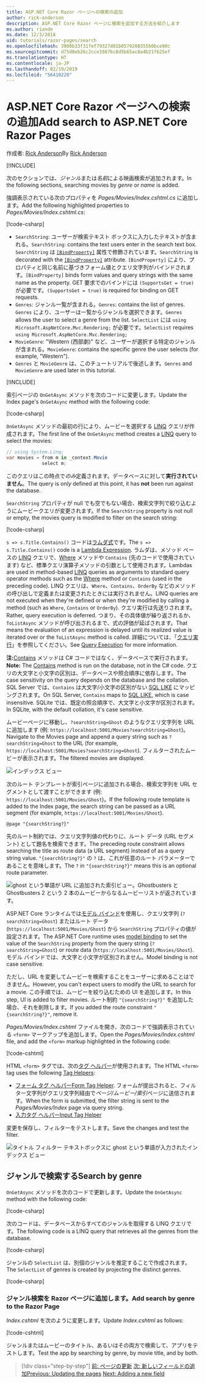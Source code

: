 ```yaml
---
title: ASP.NET Core Razor ページへの検索の追加
author: rick-anderson
description: ASP.NET Core Razor ページに検索を追加する方法を紹介します
ms.author: riande
ms.date: 12/3/2018
uid: tutorials/razor-pages/search
ms.openlocfilehash: 3900b33f31fef79327d01b0579208355b0bce90c
ms.sourcegitcommit: d75d8eb26c2cce19876c8d5b65ac8a4b21f625ef
ms.translationtype: HT
ms.contentlocale: ja-JP
ms.lasthandoff: 02/19/2019
ms.locfileid: "56410220"
---
```

# <a name="add-search-to-aspnet-core-razor-pages"></a><span data-ttu-id="318e6-103">ASP.NET Core Razor ページへの検索の追加</span><span class="sxs-lookup"><span data-stu-id="318e6-103">Add search to ASP.NET Core Razor Pages</span></span>

<span data-ttu-id="318e6-104">作成者: [Rick Anderson](https://twitter.com/RickAndMSFT)</span><span class="sxs-lookup"><span data-stu-id="318e6-104">By [Rick Anderson](https://twitter.com/RickAndMSFT)</span></span>

[!INCLUDE[](~/includes/rp/download.md)]

<span data-ttu-id="318e6-105">次のセクションでは、*ジャンル*または*名前*による映画検索が追加されます。</span><span class="sxs-lookup"><span data-stu-id="318e6-105">In the following sections, searching movies by *genre* or *name* is added.</span></span>

<span data-ttu-id="318e6-106">強調表示されている次のプロパティを *Pages/Movies/Index.cshtml.cs* に追加します。</span><span class="sxs-lookup"><span data-stu-id="318e6-106">Add the following highlighted properties to *Pages/Movies/Index.cshtml.cs*:</span></span>

[!code-csharp[](razor-pages-start/sample/RazorPagesMovie22/Pages/Movies/Index.cshtml.cs?name=snippet_newProps&highlight=11-999)]

* <span data-ttu-id="318e6-107">`SearchString`: ユーザーが検索テキスト ボックスに入力したテキストが含まれる。</span><span class="sxs-lookup"><span data-stu-id="318e6-107">`SearchString`: contains the text users enter in the search text box.</span></span> <span data-ttu-id="318e6-108">`SearchString` は [`[BindProperty]`](/dotnet/api/microsoft.aspnetcore.mvc.bindpropertyattribute) 属性で修飾されています。</span><span class="sxs-lookup"><span data-stu-id="318e6-108">`SearchString` is decorated with the [`[BindProperty]`](/dotnet/api/microsoft.aspnetcore.mvc.bindpropertyattribute) attribute.</span></span> <span data-ttu-id="318e6-109">`[BindProperty]` により、プロパティと同じ名前に基づきフォーム値とクエリ文字列がバインドされます。</span><span class="sxs-lookup"><span data-stu-id="318e6-109">`[BindProperty]` binds form values and query strings with the same name as the property.</span></span> <span data-ttu-id="318e6-110">GET 要求でのバインドには `(SupportsGet = true)` が必要です。</span><span class="sxs-lookup"><span data-stu-id="318e6-110">`(SupportsGet = true)` is required for binding on GET requests.</span></span>
* <span data-ttu-id="318e6-111">`Genres`: ジャンル一覧が含まれる。</span><span class="sxs-lookup"><span data-stu-id="318e6-111">`Genres`: contains the list of genres.</span></span> <span data-ttu-id="318e6-112">`Genres` により、ユーザーは一覧からジャンルを選択できます。</span><span class="sxs-lookup"><span data-stu-id="318e6-112">`Genres` allows the user to select a genre from the list.</span></span> <span data-ttu-id="318e6-113">`SelectList` には `using Microsoft.AspNetCore.Mvc.Rendering;` が必要です。</span><span class="sxs-lookup"><span data-stu-id="318e6-113">`SelectList` requires `using Microsoft.AspNetCore.Mvc.Rendering;`</span></span>
* <span data-ttu-id="318e6-114">`MovieGenre`: "Western (西部劇)" など、ユーザーが選択する特定のジャンルが含まれる。</span><span class="sxs-lookup"><span data-stu-id="318e6-114">`MovieGenre`: contains the specific genre the user selects (for example, "Western").</span></span>
* <span data-ttu-id="318e6-115">`Genres` と `MovieGenre` は、このチュートリアルで後述します。</span><span class="sxs-lookup"><span data-stu-id="318e6-115">`Genres` and `MovieGenre` are used later in this tutorial.</span></span>

[!INCLUDE[](~/includes/bind-get.md)]

<span data-ttu-id="318e6-116">索引ページの `OnGetAsync` メソッドを次のコードに変更します。</span><span class="sxs-lookup"><span data-stu-id="318e6-116">Update the Index page's `OnGetAsync` method with the following code:</span></span>

[!code-csharp[](razor-pages-start/sample/RazorPagesMovie22/Pages/Movies/Index.cshtml.cs?name=snippet_1stSearch)]

<span data-ttu-id="318e6-117">`OnGetAsync` メソッドの最初の行により、ムービーを選択する [LINQ](/dotnet/csharp/programming-guide/concepts/linq/) クエリが作成されます。</span><span class="sxs-lookup"><span data-stu-id="318e6-117">The first line of the `OnGetAsync` method creates a [LINQ](/dotnet/csharp/programming-guide/concepts/linq/) query to select the movies:</span></span>

```csharp
// using System.Linq;
var movies = from m in _context.Movie
             select m;
```

<span data-ttu-id="318e6-118">このクエリはこの時点で*のみ*定義されます。データベースに対して**実行されていません**。</span><span class="sxs-lookup"><span data-stu-id="318e6-118">The query is *only* defined at this point, it has **not** been run against the database.</span></span>

<span data-ttu-id="318e6-119">`SearchString` プロパティが null でも空でもない場合、検索文字列で絞り込むようにムービークエリが変更されます。</span><span class="sxs-lookup"><span data-stu-id="318e6-119">If the `SearchString` property is not null or empty, the movies query is modified to filter on the search string:</span></span>

[!code-csharp[](razor-pages-start/sample/RazorPagesMovie22/Pages/Movies/Index.cshtml.cs?name=snippet_SearchNull)]

<span data-ttu-id="318e6-120">`s => s.Title.Contains()` コードは[ラムダ式](/dotnet/csharp/programming-guide/statements-expressions-operators/lambda-expressions)です。</span><span class="sxs-lookup"><span data-stu-id="318e6-120">The `s => s.Title.Contains()` code is a [Lambda Expression](/dotnet/csharp/programming-guide/statements-expressions-operators/lambda-expressions).</span></span> <span data-ttu-id="318e6-121">ラムダは、メソッド ベースの [LINQ](/dotnet/csharp/programming-guide/concepts/linq/) クエリで、[Where](/dotnet/csharp/programming-guide/concepts/linq/query-syntax-and-method-syntax-in-linq) メソッドや `Contains` (先のコードで使用されています) など、標準クエリ演算子メソッドの引数として使用されます。</span><span class="sxs-lookup"><span data-stu-id="318e6-121">Lambdas are used in method-based [LINQ](/dotnet/csharp/programming-guide/concepts/linq/) queries as arguments to standard query operator methods such as the [Where](/dotnet/csharp/programming-guide/concepts/linq/query-syntax-and-method-syntax-in-linq) method or `Contains` (used in the preceding code).</span></span> <span data-ttu-id="318e6-122">LINQ クエリは、`Where`、`Contains`、`OrderBy` などのメソッドの呼び出しで定義または変更されたときには実行されません。</span><span class="sxs-lookup"><span data-stu-id="318e6-122">LINQ queries are not executed when they're defined or when they're modified by calling a method (such as `Where`, `Contains`  or `OrderBy`).</span></span> <span data-ttu-id="318e6-123">クエリ実行は先送りされます。</span><span class="sxs-lookup"><span data-stu-id="318e6-123">Rather, query execution is deferred.</span></span> <span data-ttu-id="318e6-124">つまり、その具体値が繰り返されるか、`ToListAsync` メソッドが呼び出されるまで、式の評価が延ばされます。</span><span class="sxs-lookup"><span data-stu-id="318e6-124">That means the evaluation of an expression is delayed until its realized value is iterated over or the `ToListAsync` method is called.</span></span> <span data-ttu-id="318e6-125">詳細については、「[クエリ実行](/dotnet/framework/data/adonet/ef/language-reference/query-execution)」を参照してください。</span><span class="sxs-lookup"><span data-stu-id="318e6-125">See [Query Execution](/dotnet/framework/data/adonet/ef/language-reference/query-execution) for more information.</span></span>

<span data-ttu-id="318e6-126">**注:**[Contains](/dotnet/api/system.data.objects.dataclasses.entitycollection-1.contains) メソッドは C# コードではなく、データベースで実行されます。</span><span class="sxs-lookup"><span data-stu-id="318e6-126">**Note:** The [Contains](/dotnet/api/system.data.objects.dataclasses.entitycollection-1.contains) method is run on the database, not in the C# code.</span></span> <span data-ttu-id="318e6-127">クエリの大文字と小文字の区別は、データベースや照合順序に依存します。</span><span class="sxs-lookup"><span data-stu-id="318e6-127">The case sensitivity on the query depends on the database and the collation.</span></span> <span data-ttu-id="318e6-128">SQL Server では、`Contains` は大文字/小文字の区別がない [SQL LIKE](/sql/t-sql/language-elements/like-transact-sql) にマッピングされます。</span><span class="sxs-lookup"><span data-stu-id="318e6-128">On SQL Server, `Contains` maps to [SQL LIKE](/sql/t-sql/language-elements/like-transact-sql), which is case insensitive.</span></span> <span data-ttu-id="318e6-129">SQLite では、既定の照合順序で、大文字と小文字が区別されます。</span><span class="sxs-lookup"><span data-stu-id="318e6-129">In SQLite, with the default collation, it's case sensitive.</span></span>

<span data-ttu-id="318e6-130">ムービーページに移動し、`?searchString=Ghost` のようなクエリ文字列を URL に追加します (例: `https://localhost:5001/Movies?searchString=Ghost`)。</span><span class="sxs-lookup"><span data-stu-id="318e6-130">Navigate to the Movies page and append a query string such as `?searchString=Ghost` to the URL (for example, `https://localhost:5001/Movies?searchString=Ghost`).</span></span> <span data-ttu-id="318e6-131">フィルターされたムービーが表示されます。</span><span class="sxs-lookup"><span data-stu-id="318e6-131">The filtered movies are displayed.</span></span>

![インデックス ビュー](search/_static/ghost.png)

<span data-ttu-id="318e6-133">次のルート テンプレートが索引ページに追加される場合、検索文字列を URL セグメントとして渡すことができます (例: `https://localhost:5001/Movies/Ghost`)。</span><span class="sxs-lookup"><span data-stu-id="318e6-133">If the following route template is added to the Index page, the search string can be passed as a URL segment (for example, `https://localhost:5001/Movies/Ghost`).</span></span>

```cshtml
@page "{searchString?}"
```

<span data-ttu-id="318e6-134">先のルート制約では、クエリ文字列値の代わりに、ルート データ (URL セグメント) として題名を検索できます。</span><span class="sxs-lookup"><span data-stu-id="318e6-134">The preceding route constraint allows searching the title as route data (a URL segment) instead of as a query string value.</span></span>  <span data-ttu-id="318e6-135">`"{searchString?}"` の `?` は、これが任意のルート パラメーターであることを意味します。</span><span class="sxs-lookup"><span data-stu-id="318e6-135">The `?` in `"{searchString?}"` means this is an optional route parameter.</span></span>

![ghost という単語が URL に追加された索引ビュー。Ghostbusters と Ghostbusters 2 という 2 本のムービーからなるムービーリストが返されています。](search/_static/g2.png)

<span data-ttu-id="318e6-137">ASP.NET Core ランタイムでは[モデル バインド](xref:mvc/models/model-binding)を使用し、クエリ文字列 (`?searchString=Ghost`) またはルート データ (`https://localhost:5001/Movies/Ghost`) から `SearchString` プロパティの値が設定されます。</span><span class="sxs-lookup"><span data-stu-id="318e6-137">The ASP.NET Core runtime uses [model binding](xref:mvc/models/model-binding) to set the value of the `SearchString` property from the query string (`?searchString=Ghost`) or route data (`https://localhost:5001/Movies/Ghost`).</span></span> <span data-ttu-id="318e6-138">モデル バインドでは、大文字と小文字が区別されません。</span><span class="sxs-lookup"><span data-stu-id="318e6-138">Model binding is not case sensitive.</span></span>

<span data-ttu-id="318e6-139">ただし、URL を変更してムービーを検索することをユーザーに求めることはできません。</span><span class="sxs-lookup"><span data-stu-id="318e6-139">However, you can't expect users to modify the URL to search for a movie.</span></span> <span data-ttu-id="318e6-140">この手順では、ムービーを絞り込むための UI を追加します。</span><span class="sxs-lookup"><span data-stu-id="318e6-140">In this step, UI is added to filter movies.</span></span> <span data-ttu-id="318e6-141">ルート制約 `"{searchString?}"` を追加した場合、それを削除します。</span><span class="sxs-lookup"><span data-stu-id="318e6-141">If you added the route constraint `"{searchString?}"`, remove it.</span></span>

<span data-ttu-id="318e6-142">*Pages/Movies/Index.cshtml* ファイルを開き、次のコードで強調表示されている `<form>` マークアップを追加します。</span><span class="sxs-lookup"><span data-stu-id="318e6-142">Open the *Pages/Movies/Index.cshtml* file, and add the `<form>` markup highlighted in the following code:</span></span>

[!code-cshtml[](razor-pages-start/sample/RazorPagesMovie22/Pages/Movies/Index2.cshtml?highlight=14-19&range=1-22)]

<span data-ttu-id="318e6-143">HTML `<form>` タグでは、次の[タグ ヘルパー](xref:mvc/views/tag-helpers/intro)が使用されます。</span><span class="sxs-lookup"><span data-stu-id="318e6-143">The HTML `<form>` tag uses the following [Tag Helpers](xref:mvc/views/tag-helpers/intro):</span></span>

* <span data-ttu-id="318e6-144">[フォーム タグ ヘルパー](xref:mvc/views/working-with-forms#the-form-tag-helper)</span><span class="sxs-lookup"><span data-stu-id="318e6-144">[Form Tag Helper](xref:mvc/views/working-with-forms#the-form-tag-helper).</span></span> <span data-ttu-id="318e6-145">フォームが提出されると、フィルター文字列がクエリ文字列経由で*ページ/ムービー/索引*ページに送信されます。</span><span class="sxs-lookup"><span data-stu-id="318e6-145">When the form is submitted, the filter string is sent to the *Pages/Movies/Index* page via query string.</span></span>
* [<span data-ttu-id="318e6-146">入力タグ ヘルパー</span><span class="sxs-lookup"><span data-stu-id="318e6-146">Input Tag Helper</span></span>](xref:mvc/views/working-with-forms#the-input-tag-helper)

<span data-ttu-id="318e6-147">変更を保存し、フィルターをテストします。</span><span class="sxs-lookup"><span data-stu-id="318e6-147">Save the changes and test the filter.</span></span>

![タイトル フィルター テキストボックスに ghost という単語が入力されたインデックス ビュー](search/_static/filter.png)

## <a name="search-by-genre"></a><span data-ttu-id="318e6-149">ジャンルで検索する</span><span class="sxs-lookup"><span data-stu-id="318e6-149">Search by genre</span></span>

<span data-ttu-id="318e6-150">`OnGetAsync` メソッドを次のコードで更新します。</span><span class="sxs-lookup"><span data-stu-id="318e6-150">Update the `OnGetAsync` method with the following code:</span></span>

[!code-csharp[](razor-pages-start/sample/RazorPagesMovie22/Pages/Movies/Index.cshtml.cs?name=snippet_SearchGenre)]

<span data-ttu-id="318e6-151">次のコードは、データベースからすべてのジャンルを取得する LINQ クエリです。</span><span class="sxs-lookup"><span data-stu-id="318e6-151">The following code is a LINQ query that retrieves all the genres from the database.</span></span>

[!code-csharp[](razor-pages-start/sample/RazorPagesMovie22/Pages/Movies/Index.cshtml.cs?name=snippet_LINQ)]

<span data-ttu-id="318e6-152">ジャンルの `SelectList` は、別個のジャンルを推定することで作成されます。</span><span class="sxs-lookup"><span data-stu-id="318e6-152">The `SelectList` of genres is created by projecting the distinct genres.</span></span>

[!code-csharp[](razor-pages-start/sample/RazorPagesMovie22/Pages/Movies/Index.cshtml.cs?name=snippet_SelectList)]

### <a name="add-search-by-genre-to-the-razor-page"></a><span data-ttu-id="318e6-153">ジャンル検索を Razor ページに追加します。</span><span class="sxs-lookup"><span data-stu-id="318e6-153">Add search by genre to the Razor Page</span></span>

<span data-ttu-id="318e6-154">*Index.cshtml* を次のように変更します。</span><span class="sxs-lookup"><span data-stu-id="318e6-154">Update *Index.cshtml* as follows:</span></span>

[!code-cshtml[](razor-pages-start/sample/RazorPagesMovie22/Pages/Movies/IndexFormGenreNoRating.cshtml?highlight=16-18&range=1-26)]

<span data-ttu-id="318e6-155">ジャンルまたはムービーのタイトル、あるいはその両方で検索して、アプリをテストします。</span><span class="sxs-lookup"><span data-stu-id="318e6-155">Test the app by searching by genre, by movie title, and by both.</span></span>

> [!div class="step-by-step"]
> <span data-ttu-id="318e6-156">[前: ページの更新](xref:tutorials/razor-pages/da1)
> [次: 新しいフィールドの追加](xref:tutorials/razor-pages/new-field)</span><span class="sxs-lookup"><span data-stu-id="318e6-156">[Previous: Updating the pages](xref:tutorials/razor-pages/da1)
[Next: Adding a new field](xref:tutorials/razor-pages/new-field)</span></span>
